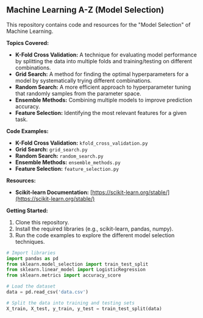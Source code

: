 ## Machine Learning A-Z (Model Selection)

This repository contains code and resources for the "Model Selection" of  Machine Learning.

**Topics Covered:**

* **K-Fold Cross Validation:** A technique for evaluating model performance by splitting the data into multiple folds and training/testing on different combinations.
* **Grid Search:** A method for finding the optimal hyperparameters for a model by systematically trying different combinations.
* **Random Search:** A more efficient approach to hyperparameter tuning that randomly samples from the parameter space.
* **Ensemble Methods:** Combining multiple models to improve prediction accuracy.
* **Feature Selection:** Identifying the most relevant features for a given task.

**Code Examples:**

* **K-Fold Cross Validation:** `kfold_cross_validation.py`
* **Grid Search:** `grid_search.py`
* **Random Search:** `random_search.py`
* **Ensemble Methods:** `ensemble_methods.py`
* **Feature Selection:** `feature_selection.py`

**Resources:**

* **Scikit-learn Documentation:** [https://scikit-learn.org/stable/](https://scikit-learn.org/stable/)

**Getting Started:**

1. Clone this repository.
2. Install the required libraries (e.g., scikit-learn, pandas, numpy).
3. Run the code examples to explore the different model selection techniques.


```python
# Import libraries
import pandas as pd
from sklearn.model_selection import train_test_split
from sklearn.linear_model import LogisticRegression
from sklearn.metrics import accuracy_score

# Load the dataset
data = pd.read_csv('data.csv')

# Split the data into training and testing sets
X_train, X_test, y_train, y_test = train_test_split(data)